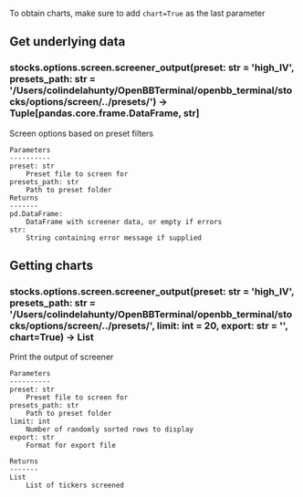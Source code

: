 To obtain charts, make sure to add `chart=True` as the last parameter

## Get underlying data 
### stocks.options.screen.screener_output(preset: str = 'high_IV', presets_path: str = '/Users/colindelahunty/OpenBBTerminal/openbb_terminal/stocks/options/screen/../presets/') -> Tuple[pandas.core.frame.DataFrame, str]

Screen options based on preset filters

    Parameters
    ----------
    preset: str
        Preset file to screen for
    presets_path: str
        Path to preset folder
    Returns
    -------
    pd.DataFrame:
        DataFrame with screener data, or empty if errors
    str:
        String containing error message if supplied

## Getting charts 
### stocks.options.screen.screener_output(preset: str = 'high_IV', presets_path: str = '/Users/colindelahunty/OpenBBTerminal/openbb_terminal/stocks/options/screen/../presets/', limit: int = 20, export: str = '', chart=True) -> List

Print the output of screener

    Parameters
    ----------
    preset: str
        Preset file to screen for
    presets_path: str
        Path to preset folder
    limit: int
        Number of randomly sorted rows to display
    export: str
        Format for export file

    Returns
    -------
    List
        List of tickers screened
